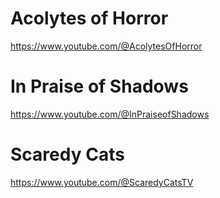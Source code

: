 # Acolytes of Horror
https://www.youtube.com/@AcolytesOfHorror
# In Praise of Shadows
https://www.youtube.com/@InPraiseofShadows
# Scaredy Cats
https://www.youtube.com/@ScaredyCatsTV
